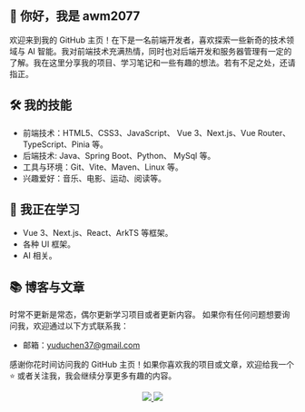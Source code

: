 ## 👋 你好，我是 awm2077

欢迎来到我的 GitHub 主页！在下是一名前端开发者，喜欢探索一些新奇的技术领域与 AI 智能。我对前端技术充满热情，同时也对后端开发和服务器管理有一定的了解。我在这里分享我的项目、学习笔记和一些有趣的想法。若有不足之处，还请指正。

## 🛠️ 我的技能

- 前端技术：HTML5、CSS3、JavaScript、 Vue 3、Next.js、Vue Router、 TypeScript、Pinia 等。
- 后端技术: Java、Spring Boot、Python、 MySql 等。
- 工具与环境：Git、Vite、Maven、Linux 等。
- 兴趣爱好：音乐、电影、运动、阅读等。

## 🌱 我正在学习

- Vue 3、Next.js、React、ArkTS 等框架。
- 各种 UI 框架。
- AI 相关。

## 📚 博客与文章

时常不更新是常态，偶尔更新学习项目或者更新内容。
如果你有任何问题想要询问我，欢迎通过以下方式联系我：

- 邮箱：[yuduchen37@gmail.com](mailto:yuduchen37@gmail.com)

感谢你花时间访问我的 GitHub 主页！如果你喜欢我的项目或文章，欢迎给我一个 ⭐️ 或者关注我，我会继续分享更多有趣的内容。

<p align="center">
  <a href="https://skillicons.dev">
    <img src="https://skillicons.dev/icons?i=html,js,css,vue,nextjs,ts,vscode,git,anaconda,py,astro,blender,cloudflare,&theme=light" />
    <img src="https://skillicons.dev/icons?i=discord,github,gmail,idea,java,maven,mysql,nginx,linux,postman,npm&theme=light"/>
  </a>
</p>
